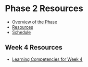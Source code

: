 # Phase 2 Resources

- [Overview of the Phase](overview.md)
- [Resources](resources.md)
- [Schedule](schedule.md)

## Week 4 Resources

- [Learning Competencies for Week 4](learning-competencies/week-4-lc.md)
